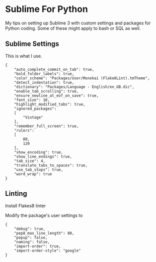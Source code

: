 # Sublime For Python

My tips on setting up Sublime 3 with custom settings and packages for Python coding. Some of these might apply to bash or SQL as well.

## Sublime Settings

This is what I use.
```
{
	"auto_complete_commit_on_tab": true,
	"bold_folder_labels": true,
	"color_scheme": "Packages/User/Monokai (Flake8Lint).tmTheme",
	"detect_indentation": true,
	"dictionary": "Packages/Language - English/en_GB.dic",
	"enable_tab_scrolling": true,
	"ensure_newline_at_eof_on_save": true,
	"font_size": 10,
	"highlight_modified_tabs": true,
	"ignored_packages":
	[
		"Vintage"
	],
	"remember_full_screen": true,
	"rulers":
	[
		80,
		120
	],
	"show_encoding": true,
	"show_line_endings": true,
	"tab_size": 4,
	"translate_tabs_to_spaces": true,
	"use_tab_stops": true,
	"word_wrap": true
}
```

## Linting

Install Flakes8 linter

Modify the package's user settings to
```
{
    "debug": true,
    "pep8_max_line_length": 80,
    "popup": false,
    "naming": false,
    "import-order": true,
    "import-order-style": "google"
}
```
